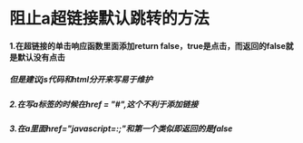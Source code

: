 # 阻止a超链接默认跳转的方法

#### 1.在超链接的单击响应函数里面添加return false，true是点击，而返回的false就是默认没有点击

##### 但是建议js代码和html分开来写易于维护

##### 2.在写a标签的时候在href = "#",这个不利于添加链接

##### 3.在a里面href="javascript=:;"和第一个类似即返回的是false

